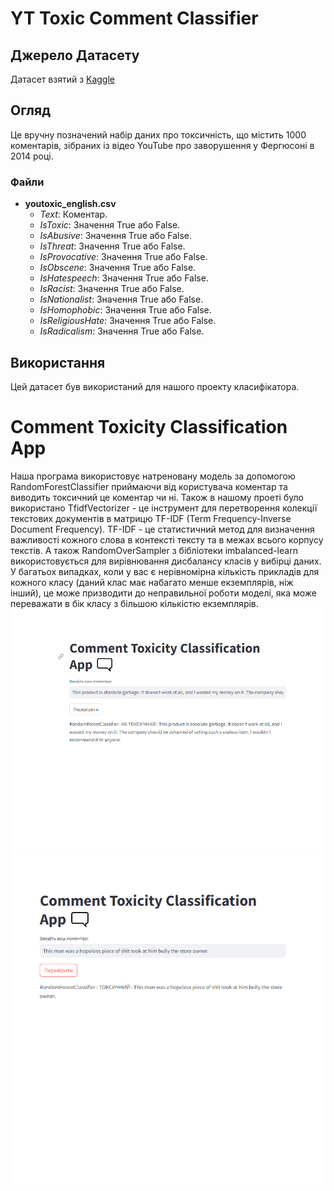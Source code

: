 # YT Toxic Comment Сlassifier
## Джерело Датасету
Датасет взятий з [Kaggle](https://www.kaggle.com/datasets/reihanenamdari/youtube-toxicity-data)

## Огляд
Це вручну позначений набір даних про токсичність, що містить 1000 коментарів, зібраних із відео YouTube про заворушення у Фергюсоні в 2014 році.

### Файли
- **youtoxic_english.csv**
  - *Text*: Коментар.
  - *IsToxic*: Значення True або False.
  - *IsAbusive*: Значення True або False.
  - *IsThreat*: Значення True або False.
  - *IsProvocative*: Значення True або False.
  - *IsObscene*: Значення True або False.
  - *IsHatespeech*: Значення True або False.
  - *IsRacist*: Значення True або False.
  - *IsNationalist*: Значення True або False.
  - *IsHomophobic*: Значення True або False.
  - *IsReligiousHate*: Значення True або False.
  - *IsRadicalism*: Значення True або False.

## Використання
Цей датасет був використаний для нашого проекту класифікатора.
# Comment Toxicity Classification App
Наша програма використовує натреновану модель за допомогою RandomForestClassifier приймаючи від користувача коментар та виводить токсичний це коментар чи ні. Також в нашому проеті було використано TfidfVectorizer - це інструмент для перетворення колекції текстових документів в матрицю TF-IDF (Term Frequency-Inverse Document Frequency). TF-IDF - це статистичний метод для визначення важливості кожного слова в контексті тексту та в межах всього корпусу текстів.
А також RandomOverSampler з бібліотеки imbalanced-learn використовується для вирівнювання дисбалансу класів у вибірці даних. У багатьох випадках, коли у вас є нерівномірна кількість прикладів для кожного класу (даний клас має набагато менше екземплярів, ніж інший), це може призводити до неправильної роботи моделі, яка може переважати в бік класу з більшою кількістю екземплярів.
![App](https://github.com/ViktorPrystai/YTcommentProject/blob/main/screenshots/result%20not%20toxic.jpg)![App](https://github.com/ViktorPrystai/YTcommentProject/blob/main/screenshots/result%20toxic.jpg)

